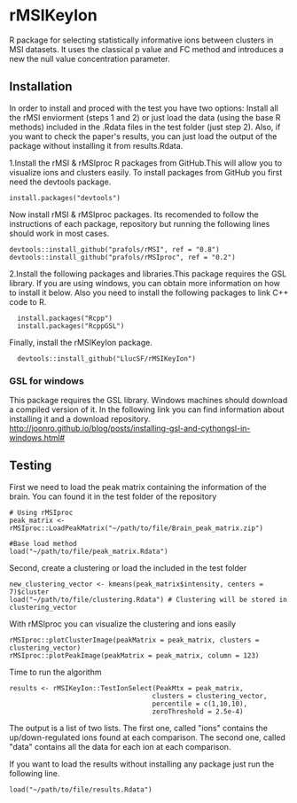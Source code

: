 # rMSIKeyIon
R package for selecting statistically informative ions between clusters in MSI datasets. It uses the classical p value and FC method and introduces a new the null value concentration parameter.


## Installation

In order to install and proced with the test you have two options: Install all the rMSI enviorment (steps 1 and 2)
or just load the data (using the base R methods) included in the .Rdata files in the test folder (just step 2). 
Also, if you want to check the paper's results, you can just load the output of the package without installing it from results.Rdata.

1.Install the rMSI & rMSIproc R packages from GitHub.This will allow you to visualize ions and clusters easily. To install packages from GitHub you first need the devtools package.
```
install.packages("devtools")
```

Now install rMSI & rMSIproc packages. Its recomended to follow the instructions of each package, repository but running the following lines should work in most cases.
```
devtools::install_github("prafols/rMSI", ref = "0.8")
devtools::install_github("prafols/rMSIproc", ref = "0.2")
```

2.Install the following packages and libraries.This package requires the GSL library. If you are using windows, you can obtain more information on how to install it below. Also you need to install the following packages to link C++ code to R.  
```
  install.packages("Rcpp")
  install.packages("RcppGSL")
```  

Finally, install the rMSIKeyIon package.
```
  devtools::install_github("LlucSF/rMSIKeyIon")
```
### GSL for windows
This package requires the GSL library. Windows machines should download a compiled version of it. 
In the following link you can find information about installing it and a download repository. http://joonro.github.io/blog/posts/installing-gsl-and-cythongsl-in-windows.html#

## Testing

First we need to load the peak matrix containing the information of the brain. You can found it
in the test folder of the repository
```
# Using rMSIproc
peak_matrix <- rMSIproc::LoadPeakMatrix("~/path/to/file/Brain_peak_matrix.zip")

#Base load method
load("~/path/to/file/peak_matrix.Rdata")
```

Second, create a clustering or load the included in the test folder
```
new_clustering_vector <- kmeans(peak_matrix$intensity, centers = 7)$cluster 
load("~/path/to/file/clustering.Rdata") # Clustering will be stored in clustering_vector
```

With rMSIproc you can visualize the clustering and ions easily
```
rMSIproc::plotClusterImage(peakMatrix = peak_matrix, clusters = clustering_vector)
rMSIproc::plotPeakImage(peakMatrix = peak_matrix, column = 123)
```


Time to run the algorithm
```
results <- rMSIKeyIon::TestIonSelect(PeakMtx = peak_matrix,
                                    clusters = clustering_vector,
                                    percentile = c(1,10,10),
                                    zeroThreshold = 2.5e-4)
```
The output is a list of two lists. The first one, called "ions" contains the up/down-regulated ions
found at each comparison. The second one, called "data" contains all the data for each ion at each
comparison. 

If you want to load the results without installing any package just run the following line.
```
load("~/path/to/file/results.Rdata")
```
